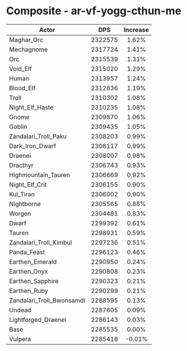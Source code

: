 # Composite - ar-vf-yogg-cthun-me
| Actor | DPS | Increase |
|---|:---:|:---:|
|Maghar_Orc|2322575|1.62%|
|Mechagnome|2317724|1.41%|
|Orc|2315539|1.31%|
|Void_Elf|2315020|1.29%|
|Human|2313957|1.24%|
|Blood_Elf|2312836|1.19%|
|Troll|2310302|1.08%|
|Night_Elf_Haste|2310235|1.08%|
|Gnome|2309870|1.06%|
|Goblin|2309435|1.05%|
|Zandalari_Troll_Paku|2308203|0.99%|
|Dark_Iron_Dwarf|2308117|0.99%|
|Draenei|2308007|0.98%|
|Dracthyr|2306743|0.93%|
|Highmountain_Tauren|2306669|0.92%|
|Night_Elf_Crit|2306155|0.90%|
|Kul_Tiran|2306002|0.90%|
|Nightborne|2305565|0.88%|
|Worgen|2304481|0.83%|
|Dwarf|2299392|0.61%|
|Tauren|2298931|0.59%|
|Zandalari_Troll_Kimbul|2297236|0.51%|
|Panda_Feast|2296123|0.46%|
|Earthen_Emerald|2290950|0.24%|
|Earthen_Onyx|2290808|0.23%|
|Earthen_Sapphire|2290323|0.21%|
|Earthen_Ruby|2290299|0.21%|
|Zandalari_Troll_Bwonsamdi|2288595|0.13%|
|Undead|2287605|0.09%|
|Lightforged_Draenei|2286143|0.03%|
|Base|2285535|0.00%|
|Vulpera|2285418|-0.01%|
